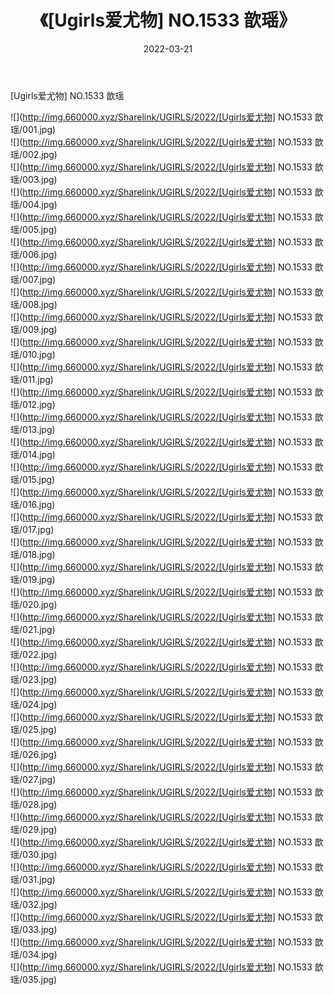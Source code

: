 ﻿---
layout: post
title:  《[Ugirls爱尤物] NO.1533 歆瑶》
date:   2022-03-21
img: http://img.660000.xyz/Sharelink/UGIRLS/2022/[Ugirls爱尤物] NO.1533 歆瑶/000.jpg
categories: [美女, 清纯, 唯美]
---

[Ugirls爱尤物] NO.1533 歆瑶

 ![](http://img.660000.xyz/Sharelink/UGIRLS/2022/[Ugirls爱尤物] NO.1533 歆瑶/001.jpg) <br>![](http://img.660000.xyz/Sharelink/UGIRLS/2022/[Ugirls爱尤物] NO.1533 歆瑶/002.jpg) <br>![](http://img.660000.xyz/Sharelink/UGIRLS/2022/[Ugirls爱尤物] NO.1533 歆瑶/003.jpg) <br>![](http://img.660000.xyz/Sharelink/UGIRLS/2022/[Ugirls爱尤物] NO.1533 歆瑶/004.jpg) <br>![](http://img.660000.xyz/Sharelink/UGIRLS/2022/[Ugirls爱尤物] NO.1533 歆瑶/005.jpg) <br>![](http://img.660000.xyz/Sharelink/UGIRLS/2022/[Ugirls爱尤物] NO.1533 歆瑶/006.jpg) <br>![](http://img.660000.xyz/Sharelink/UGIRLS/2022/[Ugirls爱尤物] NO.1533 歆瑶/007.jpg) <br>![](http://img.660000.xyz/Sharelink/UGIRLS/2022/[Ugirls爱尤物] NO.1533 歆瑶/008.jpg) <br>![](http://img.660000.xyz/Sharelink/UGIRLS/2022/[Ugirls爱尤物] NO.1533 歆瑶/009.jpg) <br>![](http://img.660000.xyz/Sharelink/UGIRLS/2022/[Ugirls爱尤物] NO.1533 歆瑶/010.jpg) <br>![](http://img.660000.xyz/Sharelink/UGIRLS/2022/[Ugirls爱尤物] NO.1533 歆瑶/011.jpg) <br>![](http://img.660000.xyz/Sharelink/UGIRLS/2022/[Ugirls爱尤物] NO.1533 歆瑶/012.jpg) <br>![](http://img.660000.xyz/Sharelink/UGIRLS/2022/[Ugirls爱尤物] NO.1533 歆瑶/013.jpg) <br>![](http://img.660000.xyz/Sharelink/UGIRLS/2022/[Ugirls爱尤物] NO.1533 歆瑶/014.jpg) <br>![](http://img.660000.xyz/Sharelink/UGIRLS/2022/[Ugirls爱尤物] NO.1533 歆瑶/015.jpg) <br>![](http://img.660000.xyz/Sharelink/UGIRLS/2022/[Ugirls爱尤物] NO.1533 歆瑶/016.jpg) <br>![](http://img.660000.xyz/Sharelink/UGIRLS/2022/[Ugirls爱尤物] NO.1533 歆瑶/017.jpg) <br>![](http://img.660000.xyz/Sharelink/UGIRLS/2022/[Ugirls爱尤物] NO.1533 歆瑶/018.jpg) <br>![](http://img.660000.xyz/Sharelink/UGIRLS/2022/[Ugirls爱尤物] NO.1533 歆瑶/019.jpg) <br>![](http://img.660000.xyz/Sharelink/UGIRLS/2022/[Ugirls爱尤物] NO.1533 歆瑶/020.jpg) <br>![](http://img.660000.xyz/Sharelink/UGIRLS/2022/[Ugirls爱尤物] NO.1533 歆瑶/021.jpg) <br>![](http://img.660000.xyz/Sharelink/UGIRLS/2022/[Ugirls爱尤物] NO.1533 歆瑶/022.jpg) <br>![](http://img.660000.xyz/Sharelink/UGIRLS/2022/[Ugirls爱尤物] NO.1533 歆瑶/023.jpg) <br>![](http://img.660000.xyz/Sharelink/UGIRLS/2022/[Ugirls爱尤物] NO.1533 歆瑶/024.jpg) <br>![](http://img.660000.xyz/Sharelink/UGIRLS/2022/[Ugirls爱尤物] NO.1533 歆瑶/025.jpg) <br>![](http://img.660000.xyz/Sharelink/UGIRLS/2022/[Ugirls爱尤物] NO.1533 歆瑶/026.jpg) <br>![](http://img.660000.xyz/Sharelink/UGIRLS/2022/[Ugirls爱尤物] NO.1533 歆瑶/027.jpg) <br>![](http://img.660000.xyz/Sharelink/UGIRLS/2022/[Ugirls爱尤物] NO.1533 歆瑶/028.jpg) <br>![](http://img.660000.xyz/Sharelink/UGIRLS/2022/[Ugirls爱尤物] NO.1533 歆瑶/029.jpg) <br>![](http://img.660000.xyz/Sharelink/UGIRLS/2022/[Ugirls爱尤物] NO.1533 歆瑶/030.jpg) <br>![](http://img.660000.xyz/Sharelink/UGIRLS/2022/[Ugirls爱尤物] NO.1533 歆瑶/031.jpg) <br>![](http://img.660000.xyz/Sharelink/UGIRLS/2022/[Ugirls爱尤物] NO.1533 歆瑶/032.jpg) <br>![](http://img.660000.xyz/Sharelink/UGIRLS/2022/[Ugirls爱尤物] NO.1533 歆瑶/033.jpg) <br>![](http://img.660000.xyz/Sharelink/UGIRLS/2022/[Ugirls爱尤物] NO.1533 歆瑶/034.jpg) <br>![](http://img.660000.xyz/Sharelink/UGIRLS/2022/[Ugirls爱尤物] NO.1533 歆瑶/035.jpg) <br>